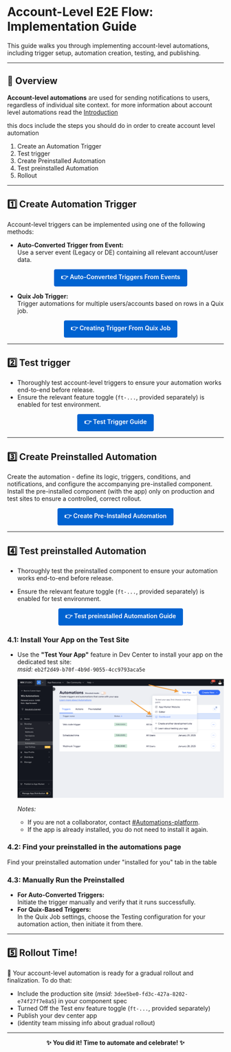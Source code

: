 # Account-Level E2E Flow: Implementation Guide

This guide walks you through implementing account-level automations, including trigger setup, automation creation, testing, and publishing.

---

## 🌟 Overview

**Account-level automations** are used for sending notifications to users, regardless of individual site context. for more information about account level automations read the [Introduction](https://github.com/Pickman123/Private-Projects/blob/main/Wix%20Official%20Notifications%20(internal%20docs)/Introduction%20to%20Wix%20Official%20Notifications.md)

this docs include the steps you should do in order to create account level automation

1. Create an Automation Trigger
2. Test trigger
3. Create Preinstalled Automation
4. Test preinstalled Automation
5. Rollout

---

## 1️⃣ Create Automation Trigger

Account-level triggers can be implemented using one of the following methods:

- **Auto-Converted Trigger from Event:**  
  Use a server event (Legacy or DE) containing all relevant account/user data.
  
  <p align="center">
  <a href=./Triggers/Auto-Converted%20Triggers%20From%20Events%20(Account%20level).md
     style="display:inline-block;padding:8px 16px;background:#0063d1;color:#ffffff;font-weight:600;text-decoration:none;border-radius:4px;">
    👉 Auto-Converted&nbsp;Triggers&nbsp;From&nbsp;Events
  </a>
</p>  

- **Quix Job Trigger:**  
  Trigger automations for multiple users/accounts based on rows in a Quix job.
  
  <p align="center">
  <a href=./Triggers/Creating%20Trigger%20From%20Quix%20Job.md
     style="display:inline-block;padding:8px 16px;background:#0063d1;color:#ffffff;font-weight:600;text-decoration:none;border-radius:4px;">
    👉 Creating&nbsp;Trigger&nbsp;From&nbsp;Quix&nbsp;Job
  </a>
</p>  

---

## 2️⃣ Test trigger

- Thoroughly test account-level triggers to ensure your automation works end-to-end before release.
- Ensure the relevant feature toggle (`ft-...`, provided separately) is enabled for test environment.
   
<p align="center">
  <a href=https://github.com/Pickman123/Private-Projects/blob/main/Wix%20Official%20Notifications%20(internal%20docs)/Account-Level%20Automation%20Implementation/Triggers/Test%20Trigger.md
     style="display:inline-block;padding:8px 16px;background:#0063d1;color:#ffffff;font-weight:600;text-decoration:none;border-radius:4px;">
    👉 Test&nbsp;Trigger&nbsp;Guide
  </a>
</p>

---

## 3️⃣ Create Preinstalled Automation
Create the automation - define its logic, triggers, conditions, and notifications, and configure the accompanying pre-installed component.
Install the pre-installed component (with the app) only on production and test sites to ensure a controlled, correct rollout.

<p align="center">
  <a href="https://github.com/Pickman123/Private-Projects/blob/main/Wix%20Official%20Notifications%20(internal%20docs)/Account-Level%20Automation%20Implementation/Preinstalleds/PreInstalled%20Account%20Level%20Automation.md"
     style="display:inline-block;padding:8px 16px;background:#0063d1;color:#ffffff;font-weight:600;text-decoration:none;border-radius:4px;">
    👉 Create&nbsp;Pre-Installed&nbsp;Automation
  </a>
</p>

---

## 4️⃣ Test preinstalled Automation

- Thoroughly test the preinstalled component to ensure your automation works end-to-end before release.
- Ensure the relevant feature toggle (`ft-...`, provided separately) is enabled for test environment.

  <p align="center">
  <a href=https://github.com/Pickman123/Private-Projects/blob/main/Wix%20Official%20Notifications%20(internal%20docs)/Account-Level%20Automation%20Implementation/Triggers/Test%20Trigger.md
     style="display:inline-block;padding:8px 16px;background:#0063d1;color:#ffffff;font-weight:600;text-decoration:none;border-radius:4px;">
    👉 Test&nbsp;preinstalled&nbsp;Automation&nbsp;Guide
  </a>
</p>  

### 4.1: Install Your App on the Test Site

- Use the **"Test Your App"** feature in Dev Center to install your app on the dedicated test site:  
  *msid:* `eb2f2d49-b70f-4b9d-9055-4cc9793aca5e`
  
  ![Install App for test](https://github.com/Pickman123/Private-Projects/blob/main/docs%20images/Install%20app%20for%20test.png?raw=true)

  *Notes:*
  - If you are not a collaborator, contact [#Automations-platform](https://wix.slack.com/archives/C7F2DUC1Y).
  - If the app is already installed, you do not need to install it again.

### 4.2: Find your preinstalled in the automations page

Find your preinstalled automation under "installed for you" tab in the table

### 4.3: Manually Run the Preinstalled

- **For Auto-Converted Triggers:**  
  Initiate the trigger manually and verify that it runs successfully. 
- **For Quix-Based Triggers:**  
 In the Quix Job settings, choose the Testing configuration for your automation action, then initiate it from there.

---

## 5️⃣ Rollout Time! 

🎉 Your account-level automation is ready for a gradual rollout and finalization. To do that:

- Include the production site (*msid:* `3dee5be0-fd3c-427a-8202-e74f27f7e8a5`) in your component spec
- Turned Off the Test env feature toggle (`ft-...`, provided separately)
- Publish your dev center app
- (identity team missing info about gradual rollout)

---

<p align="center">
  <b>✨ You did it! Time to automate and celebrate! ✨</b>
</p>
